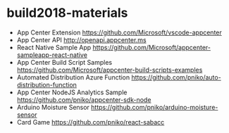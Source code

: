 # build2018-materials

- App Center Extension
https://github.com/Microsoft/vscode-appcenter
- App Center API
http://openapi.appcenter.ms
- React Native Sample App
https://github.com/Microsoft/appcenter-sampleapp-react-native
- App Center Build Script Samples
https://github.com/Microsoft/appcenter-build-scripts-examples
- Automated Distribution Azure Function
https://github.com/pniko/auto-distribution-function
- App Center NodeJS Analytics Sample
https://github.com/pniko/appcenter-sdk-node
- Arduino Moisture Sensor
https://github.com/pniko/arduino-moisture-sensor
- Card Game
https://github.com/pniko/react-sabacc
